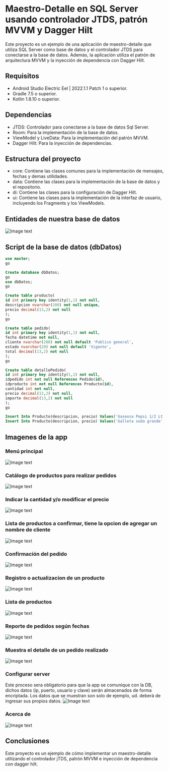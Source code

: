 # Maestro-Detalle en SQL Server usando controlador JTDS, patrón MVVM y Dagger Hilt

Este proyecto es un ejemplo de una aplicación de maestro-detalle que utiliza SQL Server como base de datos y el controlador JTDS para conectarse a la base de datos. Además, la aplicación utiliza el patrón de arquitectura MVVM y la inyección de dependencia con Dagger Hilt.

## Requisitos

- Android Studio Electric Eel | 2022.1.1 Patch 1 o superior.
- Gradle 7.5 o superior.
- Kotlin 1.8.10 o superior.

## Dependencias

- JTDS: Controlador para conectarse a la base de datos Sql Server.
- Room: Para la implementación de la base de datos.
- ViewModel y LiveData: Para la implementación del patrón MVVM.
- Dagger Hilt: Para la inyección de dependencias.

## Estructura del proyecto

- core: Contiene las clases comunes para la implementación de mensajes, fechas y demas utilidades.
- data: Contiene las clases para la implementación de la base de datos y el repositorio.
- di: Contiene las clases para la configuración de Dagger Hilt.
- ui: Contiene las clases para la implementación de la interfaz de usuario, incluyendo los Fragments y los ViewModels.

## Entidades de nuestra base de datos

![Image text](https://github.com/programadorescs/MaestroDetalleSqlServer/blob/master/app/src/main/assets/ER_Pedido.png)

## Script de la base de datos (dbDatos)

```sql
use master;
go

Create database dbDatos;
go
use dbDatos;
go

Create table producto(
id int primary key identity(1,1) not null,
descripcion nvarchar(200) not null unique,
precio decimal(13,2) not null
);
go

Create table pedido(
id int primary key identity(1,1) not null,
fecha datetime not null,
cliente nvarchar(200) not null default 'Publico general',
estado nvarchar(20) not null default 'Vigente',
total decimal(13,2) not null
);
go

Create table detallePedido(
id int primary key identity(1,1) not null,
idpedido int not null References Pedido(id),
idproducto int not null References Producto(id),
cantidad int not null,
precio decimal(13,2) not null,
importe decimal(13,2) not null
);
go

Insert Into Producto(descripcion, precio) Values('Gaseosa Pepsi 1/2 Lt', 1.5);
Insert Into Producto(descripcion, precio) Values('Galleta soda grande', 1.8);
```

## Imagenes de la app

### Menú principal
![Image text](https://github.com/programadorescs/MaestroDetalleSqlServer/blob/master/app/src/main/assets/Screenshot_20230401_021841_pe.pcs.maestrodetallesqlserver.jpg)

### Catálogo de productos para realizar pedidos

![Image text](https://github.com/programadorescs/MaestroDetalleSqlServer/blob/master/app/src/main/assets/Screenshot_20230401_021937_pe.pcs.maestrodetallesqlserver.jpg)

### Indicar la cantidad y/o modificar el precio

![Image text](https://github.com/programadorescs/MaestroDetalleSqlServer/blob/master/app/src/main/assets/Screenshot_20230401_021944_pe.pcs.maestrodetallesqlserver.jpg)

### Lista de productos a confirmar, tiene la opcion de agregar un nombre de cliente
![Image text](https://github.com/programadorescs/MaestroDetalleSqlServer/blob/master/app/src/main/assets/Screenshot_20230401_022002_pe.pcs.maestrodetallesqlserver.jpg)

### Confirmación del pedido
![Image text](https://github.com/programadorescs/MaestroDetalleSqlServer/blob/master/app/src/main/assets/Screenshot_20230401_022014_pe.pcs.maestrodetallesqlserver.jpg)

### Registro o actualizacion de un producto
![Image text](https://github.com/programadorescs/MaestroDetalleSqlServer/blob/master/app/src/main/assets/Screenshot_20230401_022039_pe.pcs.maestrodetallesqlserver.jpg)

### Lista de productos
![Image text](https://github.com/programadorescs/MaestroDetalleSqlServer/blob/master/app/src/main/assets/Screenshot_20230401_022035_pe.pcs.maestrodetallesqlserver.jpg)

### Reporte de pedidos según fechas
![Image text](https://github.com/programadorescs/MaestroDetalleSqlServer/blob/master/app/src/main/assets/Screenshot_20230401_023036_pe.pcs.maestrodetallesqlserver.jpg)

### Muestra el detalle de un pedido realizado
![Image text](https://github.com/programadorescs/MaestroDetalleSqlServer/blob/master/app/src/main/assets/Screenshot_20230401_023104_pe.pcs.maestrodetallesqlserver.jpg)

### Configurar server
Este proceso sera obligatorio para que la app se comunique con la DB, dichos datos (ip, puerto, usuario y clave) serán almacenados de forma encriptada. Los datos que se muestran son solo de ejemplo, ud. deberá de ingresar sus propios datos.
![Image text](https://github.com/programadorescs/MaestroDetalleSqlServer/blob/master/app/src/main/assets/Screenshot_20230406_235834_pe.pcs.maestrodetallesqlserver.jpg)

### Acerca de
![Image text](https://github.com/programadorescs/MaestroDetalleSqlServer/blob/master/app/src/main/assets/Screenshot_20230401_023118_pe.pcs.maestrodetallesqlserver.jpg)

## Conclusiones

Este proyecto es un ejemplo de cómo implementar un maestro-detalle utilizando el controlador jTDS, patrón MVVM e inyección de dependencia con dagger hilt.

